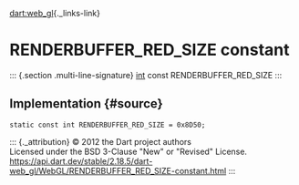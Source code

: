 [dart:web\_gl](../../dart-web_gl/dart-web_gl-library){._links-link}

RENDERBUFFER\_RED\_SIZE constant
================================

::: {.section .multi-line-signature}
[int](../../dart-core/int-class) const RENDERBUFFER\_RED\_SIZE
:::

Implementation {#source}
--------------

``` {.language-dart data-language="dart"}
static const int RENDERBUFFER_RED_SIZE = 0x8D50;
```

::: {._attribution}
© 2012 the Dart project authors\
Licensed under the BSD 3-Clause \"New\" or \"Revised\" License.\
<https://api.dart.dev/stable/2.18.5/dart-web_gl/WebGL/RENDERBUFFER_RED_SIZE-constant.html>
:::
